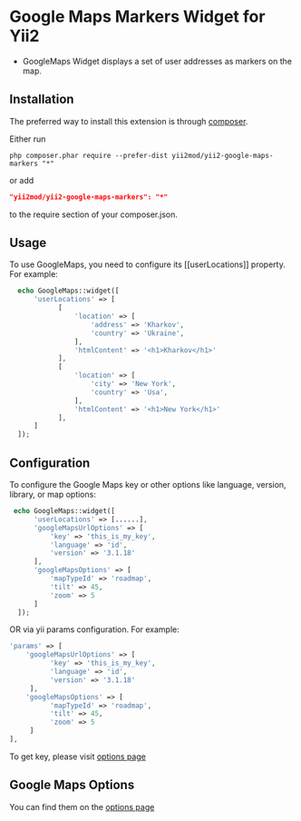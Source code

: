 Google Maps Markers Widget for Yii2
==========
- GoogleMaps Widget displays a set of user addresses as markers on the map.

Installation   
------------

The preferred way to install this extension is through [composer](http://getcomposer.org/download/).

Either run

```
php composer.phar require --prefer-dist yii2mod/yii2-google-maps-markers "*"
```

or add

```json
"yii2mod/yii2-google-maps-markers": "*"
```

to the require section of your composer.json.

Usage
------------
To use GoogleMaps, you need to configure its [[userLocations]] property. For example:

```php
  echo GoogleMaps::widget([
      'userLocations' => [
            [
                'location' => [
                    'address' => 'Kharkov',
                    'country' => 'Ukraine',
                ],
                'htmlContent' => '<h1>Kharkov</h1>'
            ],
            [
                'location' => [
                    'city' => 'New York',
                    'country' => 'Usa',
                ],
                'htmlContent' => '<h1>New York</h1>'
            ],
      ]
  ]); 
```

Configuration
----------------------------------------

To configure the Google Maps key or other options like language, version, library, or map options:
```php
 echo GoogleMaps::widget([
      'userLocations' => [......],
      'googleMapsUrlOptions' => [
          'key' => 'this_is_my_key',
          'language' => 'id',
          'version' => '3.1.18'
      ],
      'googleMapsOptions' => [
          'mapTypeId' => 'roadmap',
          'tilt' => 45,
          'zoom' => 5
      ]
  ]); 
```
OR via yii params configuration. For example:
```php
'params' => [
    'googleMapsUrlOptions' => [
          'key' => 'this_is_my_key',
          'language' => 'id',
          'version' => '3.1.18'
     ],
    'googleMapsOptions' => [
          'mapTypeId' => 'roadmap',
          'tilt' => 45,
          'zoom' => 5
     ]  
],
```
To get key, please visit [options page](https://code.google.com/apis/console/)

Google Maps Options 
----------------
You can find them on the [options page](https://developers.google.com/maps/documentation/javascript/reference)
